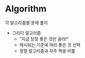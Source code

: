 # Algorithm

각 알고리즘별 문제 풀이
* 그리디 알고리즘
    - "지금 당장 좋은 것만 골라!"
    - 제시되는 기준에 따라 좋은 것 선택
    - 정렬 알고리즘과 자주 짝을 이룸